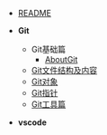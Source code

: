 - [README](README.md)

- **Git**

  - Git基础篇
    - [AboutGit](../AboutGit.md)
  - [Git文件结构及内容](README.md)
  - [Git对象](README.md)
  - [Git指针](README.md)
  - [Git工具篇](README.md)

- **vscode**
